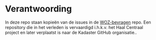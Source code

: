 # Verantwoording

In deze repo staan kopieën van de issues in de [WOZ-bevragen](https://github.com/kadaster/WOZ-bevragen) repo. Een repository die in het verleden is vervaardigd i.h.k.v. het Haal Centraal project en later verplaatst is naar de Kadaster GitHub organisatie..
